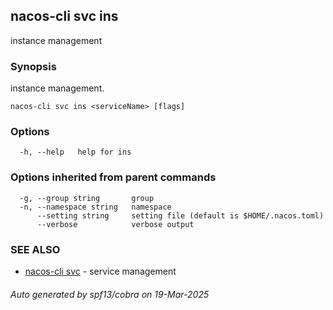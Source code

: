 ## nacos-cli svc ins

instance management

### Synopsis

instance management.

```
nacos-cli svc ins <serviceName> [flags]
```

### Options

```
  -h, --help   help for ins
```

### Options inherited from parent commands

```
  -g, --group string       group
  -n, --namespace string   namespace
      --setting string     setting file (default is $HOME/.nacos.toml)
      --verbose            verbose output
```

### SEE ALSO

* [nacos-cli svc](nacos-cli_svc.md)	 - service management

###### Auto generated by spf13/cobra on 19-Mar-2025
